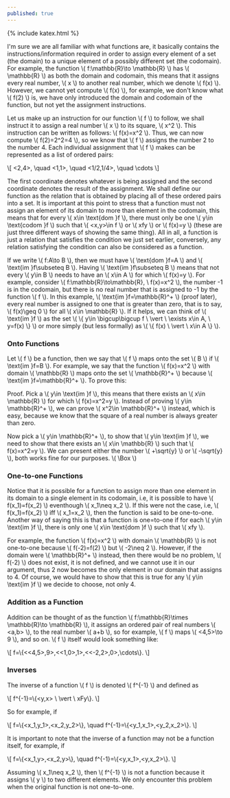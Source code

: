 ```yaml
---
published: true
---
```

{% include katex.html %}

I'm sure we are all familiar with what functions are, it basically contains the instructions/information required in order to assign every element of a set (the domain) to a unique element of a possibly different set (the codomain). For example, the function \\( f:\mathbb{R}\to \mathbb{R} \\) has \\( \mathbb{R} \\) as both the domain and codomain, this means that it assigns every real number, \\( x \\) to another real number, which we denote \\( f(x) \\). However, we cannot yet compute \\( f(x) \\), for example, we don't know what \\( f(2) \\) is, we have only introduced the domain and codomain of the function, but not yet the assignment instructions. 

Let us make up an instruction for our function \\( f \\) to follow, we shall instruct it to assign a real number \\( x \\) to its square, \\( x^2 \\). This instruction can be written as follows: \\( f(x)=x^2 \\). Thus, we can now compute \\( f(2)=2^2=4 \\), so we know that \\( f \\) assigns the number 2 to the number 4. Each individual assignment that \\( f \\) makes can be represented as a list of ordered pairs:

\\[ <2,4>, \quad <1,1>, \quad <1/2,1/4>, \quad \cdots \\]

The first coordinate denotes whatever is being assigned and the second coordinate denotes the result of the assignment. We shall define our function as the relation that is obtained by placing all of these ordered pairs into a set. It is important at this point to stress that a function must not assign an element of its domain to more than element in the codomain, this means that for every \\( x\in \text{dom }f \\), there must only be one \\( y\in \text{codom }f \\) such that \\( <x,y>\in f \\) or \\( xfy \\) or \\( f(x)=y \\) (these are just three different ways of showing the same thing). All in all, a function is just a relation that satisfies the condition we just set earlier, conversely, any relation satisfying the condition can also be considered as a function.

If we write \\( f:A\to B \\), then we must have \\( \text{dom }f=A \\) and \\( \text{im }f\subseteq B \\). Having \\( \text{im }f\subseteq B \\) means that not every \\( y\in B \\) needs to have an \\( x\in A \\) for which \\( f(x)=y \\). For example, consider \\( f:\mathbb{R}\to\mathbb{R}, \ f(x)=x^2 \\), the number -1 is in the codomain, but there is no real number that is assigned to -1 by the function \\( f \\). In this example, \\( \text{im }f=\mathbb{R}^+ \\) (proof later), every real number is assigned to one that is greater than zero, that is to say, \\( f(x)\geq 0 \\) for all \\( x\in \mathbb{R} \\). If it helps, we can think of \\( \text{im }f \\) as the set \\( \\{ y\in \bigcup\bigcup f \ \vert \ \exists x\in A, \ y=f(x) \\} \\) or more simply (but less formally) as \\( \\{ f(x) \ \vert \ x\in A \\} \\).

### Onto Functions

Let \\( f \\) be a function, then we say that \\( f \\) maps onto the set \\( B \\) if \\( \text{im }f=B \\). For example, we say that the function \\( f(x)=x^2 \\) with domain \\( \mathbb{R} \\) maps onto the set \\( \mathbb{R}^+ \\) because \\( \text{im }f=\mathbb{R}^+ \\). To prove this:

Proof. Pick a \\( y\in \text{im }f \\), this means that there exists an \\( x\in \mathbb{R} \\) for which \\( f(x)=x^2=y \\). Instead of proving \\( y\in \mathbb{R}^+ \\), we can prove \\( x^2\in \mathbb{R}^+ \\) instead, which is easy, because we know that the square of a real number is always greater than zero.

Now pick a \\( y\in \mathbb{R}^+ \\), to show that \\( y\in \text{im }f \\), we need to show that there exists an \\( x\in \mathbb{R} \\) such that \\( f(x)=x^2=y \\). We can present either the number \\( +\sqrt{y} \\) or \\( -\sqrt{y} \\), both works fine for our purposes. \\( \Box \\) 

### One-to-one Functions

Notice that it is possible for a function to assign more than one element in its domain to a single element in its codomain, i.e, it is possible to have \\( f(x_1)=f(x_2) \\) eventhough \\( x_1\neq x_2 \\). If this were not the case, i.e, \\( f(x_1)=f(x_2) \\) iff \\( x_1=x_2 \\), then the function is said to be one-to-one. Another way of saying this is that a function is one=to-one if for each \\( y\in \text{im }f \\), there is only one \\( x\in \text{dom }f \\) such that \\( xfy \\).

For example, the function \\( f(x)=x^2 \\) with domain \\( \mathbb{R} \\) is not one-to-one because \\( f(-2)=f(2) \\) but \\( -2\neq 2 \\). However, if the domain were \\( \mathbb{R}^+ \\) instead, then there would be no problem, \\( f(-2) \\) does not exist, it is not defined, and we cannot use it in our argument, thus 2 now becomes the only element in our domain that assigns to 4. Of course, we would have to show that this is true for any \\( y\in \text{im }f \\) we decide to choose, not only 4.

### Addition as a Function

Addition can be thought of as the function \\( f:\mathbb{R}\times \mathbb{R}\to \mathbb{R} \\), it assigns an ordered pair of real numbers \\( <a,b> \\), to the real number \\( a+b \\), so for example, \\( f \\) maps \\( <4,5>\to 9 \\), and so on. \\( f \\) itself would look something like:

\\[ f=\\{<<4,5>,9>,<<1,0>,1>,<<-2,2>,0>,\cdots\\}. \\]

### Inverses

The inverse of a function \\( f \\) is denoted \\( f^{-1} \\) and defined as

\\[ f^{-1}=\\{<y,x> \ \vert \ xFy\\}. \\]

So for example, if

\\[ f=\\{<x_1,y_1>,<x_2,y_2>\\}, \quad f^{-1}=\\{<y_1,x_1>,<y_2,x_2>\\}. \\]

It is important to note that the inverse of a function may not be a function itself, for example, if

\\[ f=\\{<x_1,y>,<x_2,y>\\}, \quad f^{-1}=\\{<y,x_1>,<y,x_2>\\}. \\]

Assuming \\( x_1\neq x_2 \\), then \\( f^{-1} \\) is not a function because it assigns \\( y \\) to two different elements. We only encounter this problem when the original function is not one-to-one.


